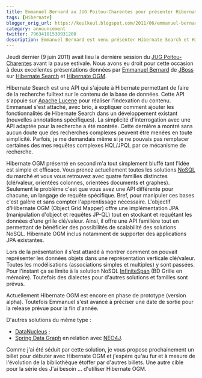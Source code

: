 ```yaml
---
title: Emmanuel Bernard au JUG Poitou-Charentes pour présenter Hibernate Search et HibernateOGM
tags: [Hibernate]
blogger_orig_url: https://keulkeul.blogspot.com/2011/06/emmanuel-bernard-au-jug-poitou.html
category: announcement
twitter: 79634101530931200
description: Emmanuel Bernard est venu présenter Hibernate Search et Hibernate OGM au JUG Poitou-Charentes, je vous propose un compte-rendu de la soirée.
---
```


Jeudi dernier (9 juin 2011) avait lieu la dernière session du [JUG Poitou-Charentes](http://www.poitoucharentesjug.org/xwiki/bin/view/Main/soiree%20juin%202011) avant la pause estivale. Nous avons eu droit pour cette occasion à deux excellentes présentations données par [Emmanuel Bernard](http://twitter.com/#%21/emmanuelbernard) de [JBoss](http://www.jboss.org/) sur [Hibernate Search](http://www.hibernate.org/subprojects/search.html) et [Hibernate OGM](http://community.jboss.org/en/hibernate/ogm).  

Hibernate Search est une API qui s'ajoute à Hibernate permettant de faire de la recherche fulltext sur le contenu de la base de données. Cette API s'appuie sur [Apache Lucene](http://lucene.apache.org/java/docs/index.html) pour réaliser l'indexation du contenu. Emmanuel s'est attaché, avec brio, à expliquer comment ajouter les fonctionnalités de Hibernate Search dans un développement existant (nouvelles annotations spécifiques). La simplicité d'interrogation avec une API adaptée pour la recherche a été montrée. Cette dernière a montré sans aucun doute que des recherches complexes peuvent être menées en toute simplicité. Parfois, je me demandais même si je ne pouvais pas remplacer certaines des mes requêtes complexes HQL/JPQL par ce mécanisme de recherche.  

Hibernate OGM présenté en second m'a tout simplement bluffé tant l'idée est simple et efficace. Vous prenez actuellement toutes les solutions [NoSQL](http://nosql-database.org/) du marché et vous vous retrouvez avec quatre familles distinctes (clé/valeur, orientées colonnes, orientées documents et graphes). Seulement le problème c'est que vous avez une API différente pour chacune, un langage de requête spécifique. Bref, pour manipuler ces bases c'est galère et sans compter l'apprentissage nécessaire. L'objectif d'Hibernate OGM (Object Grid Mapper) offre une implémentation JPA (manipulation d'object et requêtes JP-QL) tout en stockant et requêtant les données d'une grille clé/valeur. Ainsi, il offre une API familière tout en permettant de bénéficier des possibilités de scalabilité des solutions NoSQL. Hibernate OGM inclus notamment de supporter des applications JPA existantes.  

Lors de la présentation il s'est attardé à montrer comment on pouvait représenter les données objets dans une représentation verticale clé/valeur. Toutes les modélisations (associations simples et multiples) y sont passées. Pour l'instant ça se limite à la solution NoSQL [InfiniteSpan](http://www.jboss.org/infinispan) (BD Grille en mémoire). Toutefois des dialectes pour d'autres solutions et familles sont prévus.  

Actuellement Hibernate OGM est encore en phase de prototype (version alpha). Toutefois Emmanuel s'est avancé à préciser une date de sortie pour la release prévue pour la fin d'année.  

D'autres solutions du même type :

* [DataNucleus](http://www.datanucleus.org/) ;
* [Spring Data Graph](http://www.springsource.org/spring-data/neo4j) en relation avec [NEO4J](http://neo4j.org/).

Comme j'ai été séduit par cette solution, je vous propose prochainement un billet pour débuter avec Hibernate OGM et j'espère qu'au fur et à mesure de l'évolution de la bibliothèque étoffer par d'autres billets. Une autre cible pour la série des J'ai besoin ... d'utiliser Hibernate OGM.